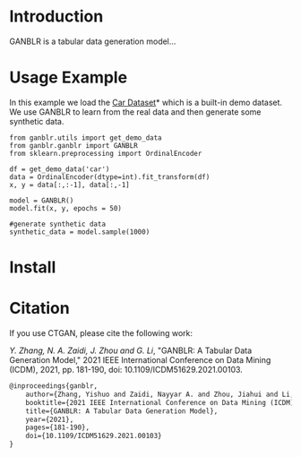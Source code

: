 # Introduction

GANBLR is a tabular data generation model...
# Usage Example

In this example we load the [Car Dataset](https://archive.ics.uci.edu/ml/datasets/car+evaluation)* which is a built-in demo dataset. We use GANBLR to learn from the real data and then generate some synthetic data.

```python3
from ganblr.utils import get_demo_data
from ganblr.ganblr import GANBLR
from sklearn.preprocessing import OrdinalEncoder 

df = get_demo_data('car')
data = OrdinalEncoder(dtype=int).fit_transform(df)
x, y = data[:,:-1], data[:,-1]

model = GANBLR()
model.fit(x, y, epochs = 50)

#generate synthetic data
synthetic_data = model.sample(1000)
```

# Install

# Citation
If you use CTGAN, please cite the following work:

*Y. Zhang, N. A. Zaidi, J. Zhou and G. Li*, "GANBLR: A Tabular Data Generation Model," 2021 IEEE International Conference on Data Mining (ICDM), 2021, pp. 181-190, doi: 10.1109/ICDM51629.2021.00103.

```LaTeX
@inproceedings{ganblr,
    author={Zhang, Yishuo and Zaidi, Nayyar A. and Zhou, Jiahui and Li, Gang},  
    booktitle={2021 IEEE International Conference on Data Mining (ICDM)},   
    title={GANBLR: A Tabular Data Generation Model},   
    year={2021},  
    pages={181-190},  
    doi={10.1109/ICDM51629.2021.00103}
}
```